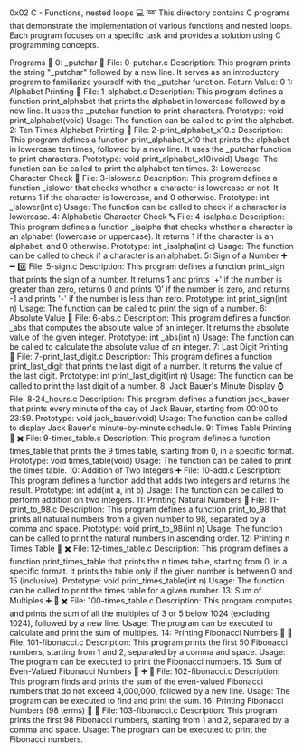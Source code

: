 0x02 C - Functions, nested loops 💻 ➿
This directory contains C programs that demonstrate the implementation of various functions and nested loops. Each program focuses on a specific task and provides a solution using C programming concepts.

Programs 📃
0: _putchar 📝
File: 0-putchar.c
Description: This program prints the string "_putchar" followed by a new line. It serves as an introductory program to familiarize yourself with the _putchar function.
Return Value: 0
1: Alphabet Printing 🔡
File: 1-alphabet.c
Description: This program defines a function print_alphabet that prints the alphabet in lowercase followed by a new line. It uses the _putchar function to print characters.
Prototype: void print_alphabet(void)
Usage: The function can be called to print the alphabet.
2: Ten Times Alphabet Printing 🔁
File: 2-print_alphabet_x10.c
Description: This program defines a function print_alphabet_x10 that prints the alphabet in lowercase ten times, followed by a new line. It uses the _putchar function to print characters.
Prototype: void print_alphabet_x10(void)
Usage: The function can be called to print the alphabet ten times.
3: Lowercase Character Check 🔽
File: 3-islower.c
Description: This program defines a function _islower that checks whether a character is lowercase or not. It returns 1 if the character is lowercase, and 0 otherwise.
Prototype: int _islower(int c)
Usage: The function can be called to check if a character is lowercase.
4: Alphabetic Character Check 🔤
File: 4-isalpha.c
Description: This program defines a function _isalpha that checks whether a character is an alphabet (lowercase or uppercase). It returns 1 if the character is an alphabet, and 0 otherwise.
Prototype: int _isalpha(int c)
Usage: The function can be called to check if a character is an alphabet.
5: Sign of a Number ➕ ➖ 0️⃣
File: 5-sign.c
Description: This program defines a function print_sign that prints the sign of a number. It returns 1 and prints '+' if the number is greater than zero, returns 0 and prints '0' if the number is zero, and returns -1 and prints '-' if the number is less than zero.
Prototype: int print_sign(int n)
Usage: The function can be called to print the sign of a number.
6: Absolute Value 📏
File: 6-abs.c
Description: This program defines a function _abs that computes the absolute value of an integer. It returns the absolute value of the given integer.
Prototype: int _abs(int n)
Usage: The function can be called to calculate the absolute value of an integer.
7: Last Digit Printing 🔢
File: 7-print_last_digit.c
Description: This program defines a function print_last_digit that prints the last digit of a number. It returns the value of the last digit.
Prototype: int print_last_digit(int n)
Usage: The function can be called to print the last digit of a number.
8: Jack Bauer's Minute Display ⌚
File: 8-24_hours.c
Description: This program defines a function jack_bauer that prints every minute of the day of Jack Bauer, starting from 00:00 to 23:59.
Prototype: void jack_bauer(void)
Usage: The function can be called to display Jack Bauer's minute-by-minute schedule.
9: Times Table Printing 🔢 ✖️
File: 9-times_table.c
Description: This program defines a function times_table that prints the 9 times table, starting from 0, in a specific format.
Prototype: void times_table(void)
Usage: The function can be called to print the times table.
10: Addition of Two Integers ➕
File: 10-add.c
Description: This program defines a function add that adds two integers and returns the result.
Prototype: int add(int a, int b)
Usage: The function can be called to perform addition on two integers.
11: Printing Natural Numbers 🔢
File: 11-print_to_98.c
Description: This program defines a function print_to_98 that prints all natural numbers from a given number to 98, separated by a comma and space.
Prototype: void print_to_98(int n)
Usage: The function can be called to print the natural numbers in ascending order.
12: Printing n Times Table 🔢 ✖️
File: 12-times_table.c
Description: This program defines a function print_times_table that prints the n times table, starting from 0, in a specific format. It prints the table only if the given number is between 0 and 15 (inclusive).
Prototype: void print_times_table(int n)
Usage: The function can be called to print the times table for a given number.
13: Sum of Multiples ➕ 🔢 ✖️
File: 100-times_table.c
Description: This program computes and prints the sum of all the multiples of 3 or 5 below 1024 (excluding 1024), followed by a new line.
Usage: The program can be executed to calculate and print the sum of multiples.
14: Printing Fibonacci Numbers 🔢 🔁
File: 101-fibonacci.c
Description: This program prints the first 50 Fibonacci numbers, starting from 1 and 2, separated by a comma and space.
Usage: The program can be executed to print the Fibonacci numbers.
15: Sum of Even-Valued Fibonacci Numbers 🔢 ➕ 🔁
File: 102-fibonacci.c
Description: This program finds and prints the sum of the even-valued Fibonacci numbers that do not exceed 4,000,000, followed by a new line.
Usage: The program can be executed to find and print the sum.
16: Printing Fibonacci Numbers (98 terms) 🔢 🔁
File: 103-fibonacci.c
Description: This program prints the first 98 Fibonacci numbers, starting from 1 and 2, separated by a comma and space.
Usage: The program can be executed to print the Fibonacci numbers.
